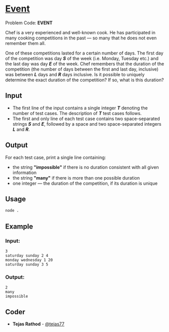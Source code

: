 
# [Event](https://www.codechef.com/problems/EVENT)
Problem Code: **EVENT**

Chef is a very experienced and well-known cook. He has participated in many cooking competitions in the past — so many that he does not even remember them all.

One of these competitions lasted for a certain number of days. The first day of the competition was day **_S_** of the week (i.e. Monday, Tuesday etc.) and the last day was day **_E_** of the week. Chef remembers that the duration of the competition (the number of days between the first and last day, inclusive) was between **_L_** days and **_R_** days inclusive. Is it possible to uniquely determine the exact duration of the competition? If so, what is this duration?

## Input

- The first line of the input contains a single integer **_T_** denoting the number of test cases. The description of **_T_** test cases follows.
- The first and only line of each test case contains two space-separated strings **_S_** and **_E_**, followed by a space and two space-separated integers **_L_** and **_R_**.

## Output

For each test case, print a single line containing:

- the string **"impossible"** if there is no duration consistent with all given information
- the string **"many"** if there is more than one possible duration
- one integer — the duration of the competition, if its duration is unique

## Usage
```sh
node .
```
## Example
### Input:
```
3
saturday sunday 2 4
monday wednesday 1 20
saturday sunday 3 5
```
### Output:
```
2
many
impossible
```

## Coder

* **Tejas Rathod** - [@tejas77](https://github.com/tejas77)
